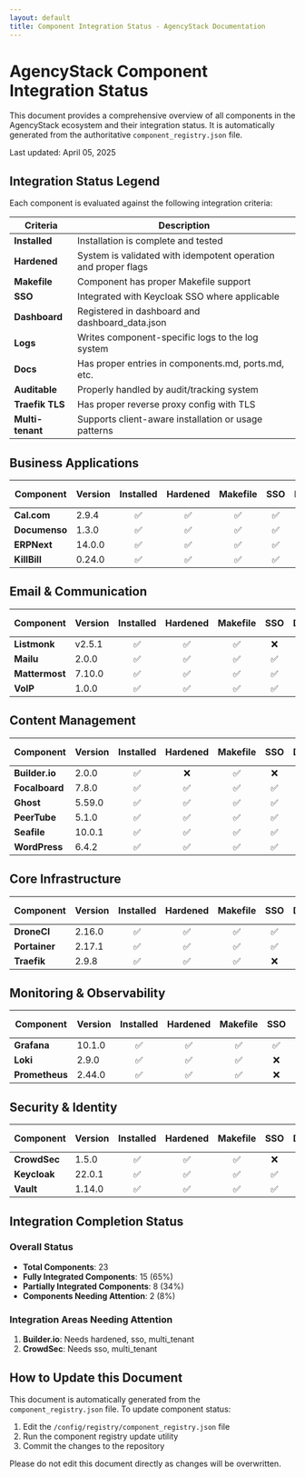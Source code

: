 ```yaml
---
layout: default
title: Component Integration Status - AgencyStack Documentation
---
```


# AgencyStack Component Integration Status

This document provides a comprehensive overview of all components in the AgencyStack ecosystem and their integration status. It is automatically generated from the authoritative `component_registry.json` file.

Last updated: April 05, 2025

## Integration Status Legend

Each component is evaluated against the following integration criteria:

| Criteria | Description |
|----------|-------------|
| **Installed** | Installation is complete and tested |
| **Hardened** | System is validated with idempotent operation and proper flags |
| **Makefile** | Component has proper Makefile support |
| **SSO** | Integrated with Keycloak SSO where applicable |
| **Dashboard** | Registered in dashboard and dashboard_data.json |
| **Logs** | Writes component-specific logs to the log system |
| **Docs** | Has proper entries in components.md, ports.md, etc. |
| **Auditable** | Properly handled by audit/tracking system |
| **Traefik TLS** | Has proper reverse proxy config with TLS |
| **Multi-tenant** | Supports client-aware installation or usage patterns |

## Business Applications

| Component | Version | Installed | Hardened | Makefile | SSO | Dashboard | Logs | Docs | Auditable | Traefik TLS | Multi-tenant |
|-----------|---------|:---------:|:--------:|:--------:|:---:|:---------:|:----:|:----:|:---------:|:-----------:|:------------:|
| **Cal.com** | 2.9.4 | ✅ | ✅ | ✅ | ✅ | ✅ | ✅ | ✅ | ✅ | ✅ | ✅ |
| **Documenso** | 1.3.0 | ✅ | ✅ | ✅ | ✅ | ✅ | ✅ | ✅ | ✅ | ✅ | ✅ |
| **ERPNext** | 14.0.0 | ✅ | ✅ | ✅ | ✅ | ✅ | ✅ | ✅ | ✅ | ✅ | ✅ |
| **KillBill** | 0.24.0 | ✅ | ✅ | ✅ | ✅ | ✅ | ✅ | ✅ | ✅ | ✅ | ✅ |


## Email & Communication

| Component | Version | Installed | Hardened | Makefile | SSO | Dashboard | Logs | Docs | Auditable | Traefik TLS | Multi-tenant |
|-----------|---------|:---------:|:--------:|:--------:|:---:|:---------:|:----:|:----:|:---------:|:-----------:|:------------:|
| **Listmonk** | v2.5.1 | ✅ | ✅ | ✅ | ❌ | ✅ | ✅ | ✅ | ✅ | ✅ | ✅ |
| **Mailu** | 2.0.0 | ✅ | ✅ | ✅ | ✅ | ✅ | ✅ | ✅ | ✅ | ✅ | ✅ |
| **Mattermost** | 7.10.0 | ✅ | ✅ | ✅ | ✅ | ✅ | ✅ | ✅ | ✅ | ✅ | ✅ |
| **VoIP** | 1.0.0 | ✅ | ✅ | ✅ | ✅ | ✅ | ✅ | ✅ | ✅ | ✅ | ✅ |


## Content Management

| Component | Version | Installed | Hardened | Makefile | SSO | Dashboard | Logs | Docs | Auditable | Traefik TLS | Multi-tenant |
|-----------|---------|:---------:|:--------:|:--------:|:---:|:---------:|:----:|:----:|:---------:|:-----------:|:------------:|
| **Builder.io** | 2.0.0 | ✅ | ❌ | ✅ | ❌ | ✅ | ✅ | ✅ | ✅ | ✅ | ❌ |
| **Focalboard** | 7.8.0 | ✅ | ✅ | ✅ | ✅ | ✅ | ✅ | ✅ | ✅ | ✅ | ✅ |
| **Ghost** | 5.59.0 | ✅ | ✅ | ✅ | ✅ | ✅ | ✅ | ✅ | ✅ | ✅ | ✅ |
| **PeerTube** | 5.1.0 | ✅ | ✅ | ✅ | ✅ | ✅ | ✅ | ✅ | ✅ | ✅ | ✅ |
| **Seafile** | 10.0.1 | ✅ | ✅ | ✅ | ✅ | ✅ | ✅ | ✅ | ✅ | ✅ | ✅ |
| **WordPress** | 6.4.2 | ✅ | ✅ | ✅ | ✅ | ✅ | ✅ | ✅ | ✅ | ✅ | ✅ |


## Core Infrastructure

| Component | Version | Installed | Hardened | Makefile | SSO | Dashboard | Logs | Docs | Auditable | Traefik TLS | Multi-tenant |
|-----------|---------|:---------:|:--------:|:--------:|:---:|:---------:|:----:|:----:|:---------:|:-----------:|:------------:|
| **DroneCI** | 2.16.0 | ✅ | ✅ | ✅ | ✅ | ✅ | ✅ | ✅ | ✅ | ✅ | ❌ |
| **Portainer** | 2.17.1 | ✅ | ✅ | ✅ | ✅ | ✅ | ✅ | ✅ | ✅ | ✅ | ❌ |
| **Traefik** | 2.9.8 | ✅ | ✅ | ✅ | ❌ | ✅ | ✅ | ✅ | ✅ | ✅ | ✅ |


## Monitoring & Observability

| Component | Version | Installed | Hardened | Makefile | SSO | Dashboard | Logs | Docs | Auditable | Traefik TLS | Multi-tenant |
|-----------|---------|:---------:|:--------:|:--------:|:---:|:---------:|:----:|:----:|:---------:|:-----------:|:------------:|
| **Grafana** | 10.1.0 | ✅ | ✅ | ✅ | ✅ | ✅ | ✅ | ✅ | ✅ | ✅ | ✅ |
| **Loki** | 2.9.0 | ✅ | ✅ | ✅ | ❌ | ✅ | ✅ | ✅ | ✅ | ✅ | ✅ |
| **Prometheus** | 2.44.0 | ✅ | ✅ | ✅ | ❌ | ✅ | ✅ | ✅ | ✅ | ✅ | ✅ |


## Security & Identity

| Component | Version | Installed | Hardened | Makefile | SSO | Dashboard | Logs | Docs | Auditable | Traefik TLS | Multi-tenant |
|-----------|---------|:---------:|:--------:|:--------:|:---:|:---------:|:----:|:----:|:---------:|:-----------:|:------------:|
| **CrowdSec** | 1.5.0 | ✅ | ✅ | ✅ | ❌ | ✅ | ✅ | ✅ | ✅ | ✅ | ❌ |
| **Keycloak** | 22.0.1 | ✅ | ✅ | ✅ | ✅ | ✅ | ✅ | ✅ | ✅ | ✅ | ✅ |
| **Vault** | 1.14.0 | ✅ | ✅ | ✅ | ✅ | ✅ | ✅ | ✅ | ✅ | ✅ | ✅ |


## Integration Completion Status

### Overall Status

- **Total Components**: 23
- **Fully Integrated Components**: 15 (65%)
- **Partially Integrated Components**: 8 (34%)
- **Components Needing Attention**: 2 (8%)

### Integration Areas Needing Attention

1. **Builder.io**: Needs hardened, sso, multi_tenant
1. **CrowdSec**: Needs sso, multi_tenant

## How to Update this Document

This document is automatically generated from the `component_registry.json` file. To update component status:

1. Edit the `/config/registry/component_registry.json` file
2. Run the component registry update utility
3. Commit the changes to the repository

Please do not edit this document directly as changes will be overwritten.
